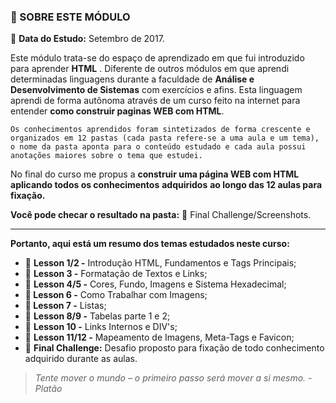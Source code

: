 ### :page_facing_up: SOBRE ESTE MÓDULO

:calendar: **Data do Estudo:** Setembro de 2017.

Este módulo trata-se do espaço de aprendizado em que fui introduzido para aprender **HTML** . Diferente de outros módulos em que aprendi determinadas linguagens durante a faculdade de **Análise e Desenvolvimento de Sistemas** com exercícios e afins. Esta linguagem aprendi de forma autônoma através de um curso feito na internet para entender **como construir paginas WEB com HTML**.

`Os conhecimentos aprendidos foram sintetizados de forma crescente e organizados em 12 pastas (cada pasta refere-se a uma aula e um tema), o nome da pasta aponta para o conteúdo estudado e cada aula possui anotações maiores sobre o tema que estudei.`

No final do curso me propus a **construir uma página WEB com HTML aplicando todos os conhecimentos** **adquiridos** **ao longo das 12 aulas para fixação.** 

**Você pode checar o resultado na pasta:** :open_file_folder: Final Challenge/Screenshots. 

___

**Portanto, aqui está um resumo dos temas estudados neste curso:**

* :file_folder: **Lesson 1/2 -** Introdução HTML, Fundamentos e Tags Principais;
* :file_folder: **Lesson 3 -** Formatação de Textos e Links;
* :file_folder: **Lesson  4/5 -** Cores, Fundo, Imagens e Sistema Hexadecimal;
* **:file_folder: Lesson 6 -** Como Trabalhar com Imagens;
* **:file_folder: Lesson 7 -** Listas;
* :file_folder: **Lesson 8/9 -** Tabelas parte 1 e 2;
* :file_folder: **Lesson 10 -** Links Internos e DIV's;
* :file_folder: **Lesson 11/12 -** Mapeamento de Imagens, Meta-Tags e Favicon;
* :file_folder: **Final Challenge:** Desafio proposto para fixação de todo conhecimento adquirido durante as aulas.

> *Tente mover o mundo – o primeiro passo será mover a si mesmo. - Platão*